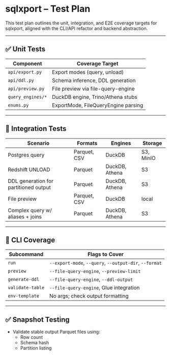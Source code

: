 # sqlxport – Test Plan

This test plan outlines the unit, integration, and E2E coverage targets for sqlxport, aligned with the CLI/API refactor and backend abstraction.

---

## ✅ Unit Tests

| Component             | Coverage Target                       |
|----------------------|----------------------------------------|
| `api/export.py`      | Export modes (query, unload)           |
| `api/ddl.py`         | Schema inference, DDL generation       |
| `api/preview.py`     | File preview via file-query-engine     |
| `query_engines/*`    | DuckDB engine, Trino/Athena stubs      |
| `enums.py`           | ExportMode, FileQueryEngine parsing    |

---

## 🔁 Integration Tests

| Scenario                                | Formats | Engines         | Storage   |
|-----------------------------------------|---------|------------------|-----------|
| Postgres query                          | Parquet, CSV | DuckDB         | S3, MinIO |
| Redshift UNLOAD                         | Parquet     | DuckDB, Athena  | S3        |
| DDL generation for partitioned output   | Parquet     | DuckDB, Athena  | S3        |
| File preview                            | Parquet, CSV | DuckDB         | local     |
| Complex query w/ aliases + joins        | Parquet     | DuckDB, Athena  | S3        |

---

## 🧪 CLI Coverage

| Subcommand       | Flags to Cover                          |
|------------------|------------------------------------------|
| `run`            | `--export-mode`, `--query`, `--output-dir`, `--format` |
| `preview`        | `--file-query-engine`, `--preview-limit` |
| `generate-ddl`   | `--file-query-engine`, `--ddl-output`    |
| `validate-table` | `--file-query-engine`, Glue integration  |
| `env-template`   | No args; check output formatting         |

---

## ✅ Snapshot Testing

- Validate stable output Parquet files using:
  - Row count
  - Schema hash
  - Partition listing
